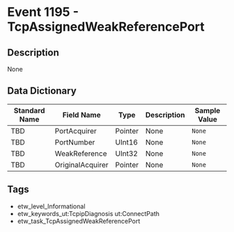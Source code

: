 # Event 1195 - TcpAssignedWeakReferencePort

## Description
None

## Data Dictionary
|Standard Name|Field Name|Type|Description|Sample Value|
|---|---|---|---|---|
|TBD|PortAcquirer|Pointer|None|`None`|
|TBD|PortNumber|UInt16|None|`None`|
|TBD|WeakReference|UInt32|None|`None`|
|TBD|OriginalAcquirer|Pointer|None|`None`|

## Tags
* etw_level_Informational
* etw_keywords_ut:TcpipDiagnosis ut:ConnectPath
* etw_task_TcpAssignedWeakReferencePort